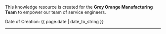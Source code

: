 This knowledge resource is created for the **Grey Orange Manufacturing Team** to empower our team of service engineers.
<p>Date of Creation: {{ page.date | date_to_string }} </p>
<hr/>
